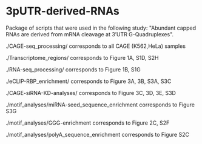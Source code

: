 # 3pUTR-derived-RNAs
Package of scripts that were used in the following study: "Abundant capped RNAs are derived from mRNA cleavage at 3’UTR G-Quadruplexes".

./CAGE-seq_processing/ corresponds to all CAGE (K562,HeLa) samples

./Transcriptome_regions/ corresponds to Figure 1A, S1D, S2H

./RNA-seq_processing/ corresponds to Figure 1B, S1G

./eCLIP-RBP_enrichment/ corresponds to Figure 3A, 3B, S3A, S3C

./CAGE-siRNA-KD-analyses/ corresponds to Figure 3C, 3D, 3E, S3D

./motif_analyses/miRNA-seed_sequence_enrichment corresponds to Figure S3G

./motif_analyses/GGG-enrichment corresponds to Figure 2C, S2F

./motif_analyses/polyA_sequence_enrichment corresponds to Figure S2C